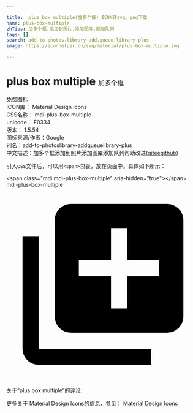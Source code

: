 ```yaml
---

title:  plus box multiple(加多个框) ICON转svg、png下载
name: plus-box-multiple
zhTips: 加多个框,添加到照片,添加图库,添加队列
tags: []
search: add-to-photos,library-add,queue,library-plus
image: https://iconhelper.cn/svg/material/plus-box-multiple.svg

---
```


# plus box multiple  <small style="font-size: 60%;font-weight: 100">加多个框</small>


<div class="detail-page">
<p>
<span><span class="badge-success badge">免费图标</span> </span>
<br/>
<span>
ICON库：
<span class="badge-secondary badge">Material Design Icons</span> 
</span>
<br/>
<span>
CSS名称：
<span class="badge-secondary badge">mdi-plus-box-multiple</span> 
</span>
<br/>
<span>
unicode：
<span class="badge-secondary badge">F0334</span> 
<copy-btn content='F0334' btn-title=""></copy-btn>
<copy-btn :content='String.fromCodePoint(parseInt("F0334", 16))' btn-title="复制U"></copy-btn>
</span>
<br/>
<span>
版本：
<span class="badge-secondary badge">1.5.54</span> 
</span>
<br/>
<span>图标来源/作者：<span class="badge-light badge">Google</span></span> 
<br/>
<span>别名：<span class="badge-light badge">add-to-photos</span><span class="badge-light badge">library-add</span><span class="badge-light badge">queue</span><span class="badge-light badge">library-plus</span></span><br/><span class="zh-detail">中文描述：<span class="badge-primary badge">加多个框</span><span class="badge-primary badge">添加到照片</span><span class="badge-primary badge">添加图库</span><span class="badge-primary badge">添加队列</span><span class="help-link"><span>帮助改进</span>(<a href="https://gitee.com/liuwave/icon-helper/edit/master/json/material/plus-box-multiple.json" target="_blank" rel="noopener noreferrer">gitee</a><a href="https://github.com/liuwave/icon-helper/edit/master/json/material/plus-box-multiple.json" target="_blank" rel="noopener noreferrer">github</a></span>)</span><br/>
</p>
</div>
<div class="alert alert-dark">
  <i class="mdi mdi-plus-box-multiple mdi-48px"></i>
  <i class="mdi mdi-plus-box-multiple mdi-36px"></i>
  <i class="mdi mdi-plus-box-multiple mdi-24px"></i>
  <i class="mdi mdi-plus-box-multiple mdi-18px"></i>
</div>
<div>
  <p>引入css文件后，可以用<code>&lt;span&gt;</code>包裹，放在页面中。具体如下所示：    
  </p>
  <div class="alert alert-primary" style="font-size: 14px">
    &lt;span class="mdi mdi-plus-box-multiple" aria-hidden="true"&gt;&lt;/span&gt;
    <copy-btn content='<span class="mdi mdi-plus-box-multiple" aria-hidden="true"></span>'></copy-btn>
  </div>
  <div class="alert alert-secondary">
    <i class="mdi mdi-plus-box-multiple"
    style="font-size: 24px"
    aria-hidden="true"></i> mdi-plus-box-multiple
    <copy-btn content="mdi-plus-box-multiple" btn-title="复制图标名称"></copy-btn>
  </div>
</div>
<div id="svg" class="svg-wrap">
<svg xmlns="http://www.w3.org/2000/svg" viewBox="0 0 24 24"><path d="M19,11H15V15H13V11H9V9H13V5H15V9H19M20,2H8A2,2 0 0,0 6,4V16A2,2 0 0,0 8,18H20A2,2 0 0,0 22,16V4A2,2 0 0,0 20,2M4,6H2V20A2,2 0 0,0 4,22H18V20H4V6Z" /></svg>
</div>
<detail full-name='mdi-plus-box-multiple'></detail>
<div>
<p>关于“plus box multiple”的评论:</p>
</div>
<Vssue title="关于“plus box multiple”的评论" ></Vssue>    
<div><p>更多关于 Material Design Icons的信息，参见：<a target="_blank" href="https://iconhelper.cn/material.html"> Material Design Icons</a>
</p></div>
